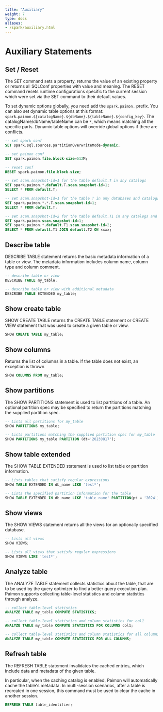 ```yaml
---
title: "Auxiliary"
weight: 7
type: docs
aliases:
- /spark/auxiliary.html
---
```

<!--
Licensed to the Apache Software Foundation (ASF) under one
or more contributor license agreements.  See the NOTICE file
distributed with this work for additional information
regarding copyright ownership.  The ASF licenses this file
to you under the Apache License, Version 2.0 (the
"License"); you may not use this file except in compliance
with the License.  You may obtain a copy of the License at

  http://www.apache.org/licenses/LICENSE-2.0

Unless required by applicable law or agreed to in writing,
software distributed under the License is distributed on an
"AS IS" BASIS, WITHOUT WARRANTIES OR CONDITIONS OF ANY
KIND, either express or implied.  See the License for the
specific language governing permissions and limitations
under the License.
-->

# Auxiliary Statements

## Set / Reset
The SET command sets a property, returns the value of an existing property or returns all SQLConf properties with value and meaning.
The RESET command resets runtime configurations specific to the current session which were set via the SET command to their default values.

To set dynamic options globally, you need add the `spark.paimon.` prefix. You can also set dynamic table options at this format: 
`spark.paimon.${catalogName}.${dbName}.${tableName}.${config_key}`. The catalogName/dbName/tableName can be `*`, which means matching all 
the specific parts. Dynamic table options will override global options if there are conflicts.

```sql
-- set spark conf
SET spark.sql.sources.partitionOverwriteMode=dynamic;

-- set paimon conf
SET spark.paimon.file.block-size=512M;

-- reset conf
RESET spark.paimon.file.block-size;

-- set scan.snapshot-id=1 for the table default.T in any catalogs
SET spark.paimon.*.default.T.scan.snapshot-id=1;
SELECT * FROM default.T;

-- set scan.snapshot-id=1 for the table T in any databases and catalogs
SET spark.paimon.*.*.T.scan.snapshot-id=1;
SELECT * FROM default.T;

-- set scan.snapshot-id=2 for the table default.T1 in any catalogs and scan.snapshot-id=1 on other tables
SET spark.paimon.scan.snapshot-id=1;
SET spark.paimon.*.default.T1.scan.snapshot-id=2;
SELECT * FROM default.T1 JOIN default.T2 ON xxxx;
```

## Describe table
DESCRIBE TABLE statement returns the basic metadata information of a table or view. The metadata information includes column name, column type and column comment.

```sql
-- describe table or view
DESCRIBE TABLE my_table;

-- describe table or view with additional metadata
DESCRIBE TABLE EXTENDED my_table;
```

## Show create table
SHOW CREATE TABLE returns the CREATE TABLE statement or CREATE VIEW statement that was used to create a given table or view.

```sql
SHOW CREATE TABLE my_table;
```

## Show columns
Returns the list of columns in a table. If the table does not exist, an exception is thrown.

```sql
SHOW COLUMNS FROM my_table;
```

## Show partitions
The SHOW PARTITIONS statement is used to list partitions of a table. An optional partition spec may be specified to return the partitions matching the supplied partition spec.

```sql
-- Lists all partitions for my_table
SHOW PARTITIONS my_table;

-- Lists partitions matching the supplied partition spec for my_table
SHOW PARTITIONS my_table PARTITION (dt='20230817');
```

## Show table extended
The SHOW TABLE EXTENDED statement is used to list table or partition information.

```sql
-- Lists tables that satisfy regular expressions
SHOW TABLE EXTENDED IN db_name LIKE 'test*';

-- Lists the specified partition information for the table
SHOW TABLE EXTENDED IN db_name LIKE 'table_name' PARTITION(pt = '2024');
```

## Show views
The SHOW VIEWS statement returns all the views for an optionally specified database.

```sql
-- Lists all views
SHOW VIEWS;

-- Lists all views that satisfy regular expressions
SHOW VIEWS LIKE 'test*';
```

## Analyze table

The ANALYZE TABLE statement collects statistics about the table, that are to be used by the query optimizer to find a better query execution plan.
Paimon supports collecting table-level statistics and column statistics through analyze.

```sql
-- collect table-level statistics
ANALYZE TABLE my_table COMPUTE STATISTICS;

-- collect table-level statistics and column statistics for col1
ANALYZE TABLE my_table COMPUTE STATISTICS FOR COLUMNS col1;

-- collect table-level statistics and column statistics for all columns
ANALYZE TABLE my_table COMPUTE STATISTICS FOR ALL COLUMNS;
```

## Refresh table

The REFRESH TABLE statement invalidates the cached entries, which include data and metadata of the given table.

In particular, when the caching catalog is enabled, Paimon will automatically cache the table's metadata. In multi-session scenarios, after a table is recreated in one session, this command must be used to clear the cache in another session.

```sql
REFRESH TABLE table_identifier;
```
